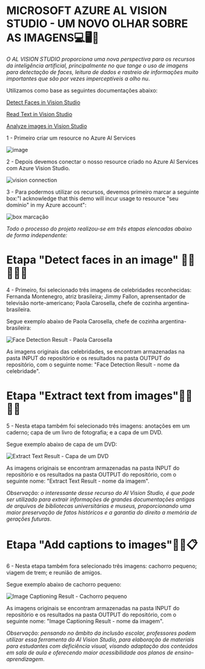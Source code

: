 # MICROSOFT AZURE AL VISION STUDIO - UM NOVO OLHAR SOBRE AS IMAGENS💻🖥📸

_O AL VISION STUDIO proporciona uma nova perspectiva para os recursos da inteligência artificial, principalmente no que tange o uso de imagens para detectação de faces, leitura de dados e rastreio de informações muito importantes que são por vezes imperceptíveis a olho nu_.

Utilizamos como base as seguintes documentações abaixo:

[Detect Faces in Vision Studio](https://microsoftlearning.github.io/mslearn-ai-fundamentals/Instructions/Labs/04-face.html)

[Read Text in Vision Studio](https://microsoftlearning.github.io/mslearn-ai-fundamentals/Instructions/Labs/05-ocr.html)

[Analyze images in Vision Studio](https://microsoftlearning.github.io/mslearn-ai-fundamentals/Instructions/Labs/03-image-analysis.html)


1 - Primeiro criar um resource no Azure Al Services

![image](https://github.com/vgastaldelli/LABORATORIOAZUREAI900-RECONHECIMENTOFACIAL-TRANSFORMACAODEIMAGENS/assets/160192109/76c71df7-ec32-4d07-8633-3b2fdc3eaaf6)

2 - Depois devemos conectar o nosso resource criado no Azure Al Services com Azure Vision Studio.

![vision connection](https://github.com/vgastaldelli/LABORATORIOAZUREAI900-RECONHECIMENTOFACIAL-TRANSFORMACAODEIMAGENS/assets/160192109/ed3c4c68-c09b-48ca-a648-bf05ecdaec2d)

3 - Para podermos utilizar os recursos, devemos primeiro marcar a seguinte box:"I acknowledge that this demo will incur usage to resource "seu domínio" in my Azure account":

![box marcação](https://github.com/vgastaldelli/LABORATORIOAZUREAI900-RECONHECIMENTOFACIAL-TRANSFORMACAODEIMAGENS/assets/160192109/3f00f963-3448-4eae-bdf6-aac004b31b5b)

_Todo o processo do projeto realizou-se em três etapas elencadas abaixo de forma independente:_

# Etapa "Detect faces in an image" 🧑👧👩👱‍♂️

4 - Primeiro, foi selecionado três imagens de celebridades reconhecidas: Fernanda Montenegro, atriz brasileira; Jimmy Fallon, aprensentador de televisão norte-americano;
Paola Carosella, chefe de cozinha argentina-brasileira.

Segue exemplo abaixo de Paola Carosella, chefe de cozinha argentina-brasileira:

![Face Detection Result - Paola Carosella](https://github.com/vgastaldelli/LABORATORIOAZUREAI900-RECONHECIMENTOFACIAL-TRANSFORMACAODEIMAGENS/assets/160192109/21f4001e-eaa3-4085-bd63-795e3aaa01f1)

As imagens originais das celebridades, se encontram armazenadas na pasta INPUT do repositório e os resultados na pasta OUTPUT do repositório, com o seguinte nome: "Face Detection Result - nome da celebridade".

# Etapa "Extract text from images"📑📰🧾📓

5 - Nesta etapa também foi selecionado três imagens: anotações em um caderno; capa de um livro de fotografia; e a capa de um DVD.

Segue exemplo abaixo de capa de um DVD:

![Extract Text Result - Capa de um DVD](https://github.com/vgastaldelli/LABORATORIOAZUREAI900-RECONHECIMENTOFACIAL-TRANSFORMACAODEIMAGENS/assets/160192109/1feb5af2-8915-4a5c-b1fd-607aa2c89536)

As imagens originais se encontram armazenadas na pasta INPUT do repositório e os resultados na pasta OUTPUT do repositório, com o seguinte nome: "Extract Text Result - nome da imagem".

_Observação: o interessante desse recurso do Al Vision Studio, é que pode ser utilizado para extrair informações de grandes documentações antigas de arquivos de bibliotecas universitárias e museus, proporcionando uma maior preservação de fatos históricos e a garantia do direito a memória de gerações futuras_.

# Etapa "Add captions to images"📝📇📋

6 - Nesta etapa também fora selecionado três imagens: cachorro pequeno; viagem de trem; e reunião de amigos.

Segue exemplo abaixo de cachorro pequeno: 

![Image Captioning Result - Cachorro pequeno](https://github.com/vgastaldelli/LABORATORIOAZUREAI900-RECONHECIMENTOFACIAL-TRANSFORMACAODEIMAGENS/assets/160192109/12ebdf23-17e2-47c8-935b-e0d176ef186f)

As imagens originais se encontram armazenadas na pasta INPUT do repositório e os resultados na pasta OUTPUT do repositório, com o seguinte nome: "Image Captioning Result - nome da imagem".

_Observação: pensando no âmbito da inclusão escolar, professores podem utilizar essa ferramenta do Al Vision Studio, para elaboração de materiais para estudantes com deficiência visual, visando adaptação dos conteúdos em sala de aula e oferecendo maior acessibilidade
aos planos de ensino-aprendizagem_.
